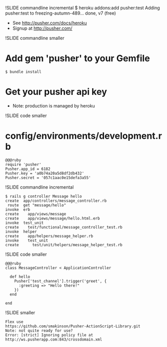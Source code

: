 !SLIDE commandline incremental
	$ heroku addons:add pusher:test
	Adding pusher:test to freezing-autumn-489... done, v7 (free)
	
* See http://pusher.com/docs/heroku
* Signup at http://pusher.com/
	
!SLIDE commandline smaller

# Add gem 'pusher' to your Gemfile
	$ bundle install

# Get your pusher api key
	
* Note: production is managed by heroku 
	
!SLIDE code smaller

# config/environments/development.rb
	
	@@@ruby
	require 'pusher'
	Pusher.app_id = 6182
	Pusher.key = 'a0b74a20a5d8df2db432'
	Pusher.secret = '057c1aac0e15defa3a55'
	
!SLIDE commandline incremental

	$ rails g controller Message hello	
	create  app/controllers/message_controller.rb
     route  get "message/hello"
    invoke  erb
    create    app/views/message
    create    app/views/message/hello.html.erb
    invoke  test_unit
    create    test/functional/message_controller_test.rb
    invoke  helper
    create    app/helpers/message_helper.rb
    invoke    test_unit
    create      test/unit/helpers/message_helper_test.rb

!SLIDE code smaller

	@@@ruby
	class MessageController < ApplicationController

	  def hello
	    Pusher['test_channel'].trigger('greet', {
	      :greeting => "Hello there!"
	    })    
	  end

	end
	
!SLIDE smaller

	Flex use 
	https://github.com/smakinson/Pusher-ActionScript-Library.git
	Note: not quite ready for use?
	Error: [strict] Ignoring policy file at http://ws.pusherapp.com:843/crossdomain.xml